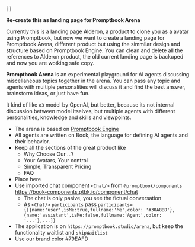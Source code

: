 [ ]

**Re-create this as landing page for Promptbook Arena**

Currently this is a landing page Alderon, a product to clone you as a avatar using Promptbook, but now we want to create a landing page for Promptbook Arena, different product but using the simmilar design and structure based on Promptbook Engine. You can clean and delete all the references to Alderon product, the old current landing page is backuped and now you are wotking safe copy.

**Promptbook Arena** is an experimental playground for AI agents discussing miscellaneous topics together in the arena. You can pass any topic and agents with multiple personalities will discuss it and find the best answer, brainstorm ideas, or just have fun.

It kind of like `o3` model by OpenAI, but better, because its not internal discussion between model itselves, but multiple agents with different personalities, knowledge and skills and viewpoints.

-   The arena is based on [Promptbook Engine](https://github.com/webgptorg/promptbook)
-   All agents are written on Book, the language for defining AI agents and their behavior.
-   Keep all the sections of the great product like
    -   Why Choose Our ...?
    -   Your Avatars, Your control
    -   Simple, Transparent Pricing
    -   FAQ
-   Place here
-   Use imported chat component `<Chat/>` from `@promptbook/components` https://book-components.ptbk.io/component/chat
    -   The chat is only pasive, you see the fictual conversation
    -   As `<Chat/>` `participants` pass `participants={[{name:'user',isMe:true,fullname:'Me',color: '#30A8BD'},{name:'assistant',isMe:false,fullname:'Agent',color: '...'},...]}`
-   The application is on `https://promptbook.studio/arena`, but keep the functionality waitlist and `skipWaitlist`
-   Use our brand color #79EAFD
